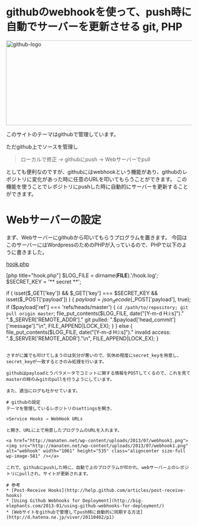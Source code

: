 githubのwebhookを使って、push時に自動でサーバーを更新させる
git, PHP
=====
<a href="http://manaten.net/wp-content/uploads/2013/07/github-logo.png"><img src="http://manaten.net/wp-content/uploads/2013/07/github-logo.png" alt="github-logo" width="580" height="230" class="aligncenter size-full wp-image-578" /></a>

このサイトのテーマはgithubで管理しています。

ただgithub上でソースを管理し

>ローカルで修正 → githubにpush → Webサーバーでpull

としても便利なのですが、githubにはwebhookという機能があり、githubのレポジトリに変化があった時に任意のURLを叩いてもらうことができます。
この機能を使うことでレポジトリにpushした時に自動的にサーバーを更新することができます。

<!--more-->

# Webサーバーの設定

まず、Webサーバーにgithubから叩いてもらうプログラムを置きます。
今回はこのサーバーにはWordpressのためのPHPが入っているので、PHPで以下のように書きました。

[hook.php](https://gist.github.com/manaten/5990648)
<div>[php title="hook.php"]
<?php

$LOG_FILE = dirname(__FILE__).'/hook.log';
$SECRET_KEY = '** secret **';

if ( isset($_GET['key']) && $_GET['key'] === $SECRET_KEY && isset($_POST['payload']) ) {
    $payload = json_decode($_POST['payload'], true);
    if ($payload['ref'] === 'refs/heads/master') {
        `cd /path/to/repository; git pull origin master`;
        file_put_contents($LOG_FILE, date("[Y-m-d H:i:s]")." ".$_SERVER['REMOTE_ADDR']." git pulled: ".$payload['head_commit']['message']."\n", FILE_APPEND|LOCK_EX);
    }
} else {
    file_put_contents($LOG_FILE, date("[Y-m-d H:i:s]")." invalid access: ".$_SERVER['REMOTE_ADDR']."\n", FILE_APPEND|LOCK_EX);
}
```

さすがに誰でも叩けてしまうのは気分が悪いので、気休め程度にsecret_keyを用意し、secret_keyが一致するときのみ処理を行います。

githubはpayloadとうパラメータでコミットに関する情報をPOSTしてくるので、これを見てmasterの時のみgitのpullを行うようにしています。

また、適当にログも吐かせています。

# githubの設定
テーマを管理しているレポジトリのsettingsを開き、

>Service Hooks → WebHook URLs

と開き、URLに上で用意したプログラムのURLを入れます。

<a href="http://manaten.net/wp-content/uploads/2013/07/webhook1.png"><img src="http://manaten.net/wp-content/uploads/2013/07/webhook1.png" alt="webhook" width="1061" height="535" class="aligncenter size-full wp-image-581" /></a>

これで、githubにpushした時に、自動で上のプログラムが叩かれ、webサーバー上のレポジトリにpullされ、サイトが更新されます。

# 参考
* [Post-Receive Hooks](http://help.github.com/articles/post-receive-hooks)
* [Using Github Webhooks for Deployment](http://big-elephants.com/2013-01/using-github-webhooks-for-deployment/)
* [Webサイトをgithubで管理してpush時に自動的に同期する方法](http://d.hatena.ne.jp/viver/20110402/p1)

